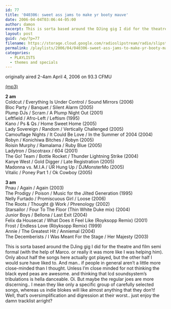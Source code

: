 ```yaml
---
id: 77
title: '040306: sweet ass jams to make yr booty mauve'
date: 2006-04-04T03:06:44-05:00
author: damon
excerpt: This is sorta based around the DJing gig I did for the theatre and film semi formal (with the help of Marco. or really it was more like I was helping him). Only about half the songs here actually got played, but the other half I would sure have liked to.
layout: post
guid: /wp/?p=77
filename: https://storage.cloud.google.com/radioslipstream/radio/slipstream040306.mp3
permalink: /playlists/2006/04/040306-sweet-ass-jams-to-make-yr-booty-mauve/
categories:
  - PLAYLISTS
  - themes and specials
---
```

originally aired 2-4am April 4, 2006 on 93.3 CFMU

[(mp3)](https://storage.cloud.google.com/radioslipstream/radio/slipstream040306.mp3)

**2 am**  
Coldcut / Everything Is Under Control / Sound Mirrors (2006)  
Bloc Party / Banquet / Silent Alarm (2005)  
Plump DJs / Scram / A Plump Night Out (2001)  
Leftfield / Afro-Left / Leftism (1995)  
Kano / Ps & Qs / Home Sweet Home (2005)  
Lady Sovereign / Random / Vertically Challenged (2005)  
Camouflage Nights / It Could Be Love / In the Summer of 2004 (2004)  
Robyn / Konichiwa Bitches / Robyn (2005)  
Roisin Murphy / Ramalama / Ruby Blue (2005)  
Ladytron / Discotraxx / 604 (2001)  
The Go! Team / Bottle Rocket / Thunder Lightning Strike (2004)  
Kanye West / Gold Digger / Late Registration (2005)  
Madonna vs. M.I.A / UR Hung Up / DJMonsterMo (2005)  
Vitalic / Poney Part 1 / Ok Cowboy (2005)

**3 am**  
Pnau / Again / Again (2003)  
The Prodigy / Poison / Music for the Jilted Generation (1995)  
Nelly Furtado / Promiscuous Girl / Loose (2006)  
The Roots / Thought @ Work / Phrenology (2002)  
Starsailor / Four To The Floor (Thin White Duke mix) (2004)  
Junior Boys / Bellona / Last Exit (2004)  
Felix da Housecat / What Does it Feel Like (Royksopp Remix) (2001)  
Frost / Endless Love (Röyksopp Remix) (1999)  
Annie / The Greatest Hit / Anniemal (2004)  
The Decemberists / I Was Meant For the Stage / Her Majesty (2003)

This is sorta based around the DJing gig I did for the theatre and film semi formal (with the help of Marco. or really it was more like I was helping him). Only about half the songs here actually got played, but the other half I would sure have liked to. And man.. if people in general aren’t a little more close-minded than I thought. Unless I’m close minded for not thinking the black eyed peas are awesome. and thinking that lcd soundsystem’s tribulations is hella danceable. Oi. But maybe the regular joes are more discerning.. I mean they like only a specific group of carefully selected songs, whereas us indie blokes will like almost anything that they don’t! Well, that’s oversimplification and digression at their worst.. just enjoy the damn tracklist arright?